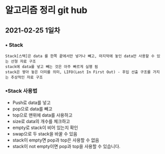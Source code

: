 # 알고리즘 정리 git hub
## 2021-02-25 1일차
### • Stack
~~~
Stack[스택]은 data 를 한쪽 끝에서만 넣거나 빼고, 마지막에 놓인 data만 사용할 수 있는 선형 자료 구조
stack에 data를 넣고 빼는 것은 아주 빠르게 실행 됨
stack은 쌓아 놓은 더미를 의미, LIFO(Last In First Out) - 후입 선출 구조를 가지는 추상적인 자료 구조
~~~
### •Stack 사용법  
- Push로 data를 넣고  
- pop으로 data를 빼고  
- top으로 맨위에 data를 사용하고  
- size로 data의 개수를 체크하고  
- empty로 stack이 비어 있는지 확인  
- swap으로 두 stack을 바꿀 수 있음   
- stack이 empty면 pop과 top은 사용할 수 없음
- stack이 not empty이면 pop과 top을 사용할 수 있습니다.
